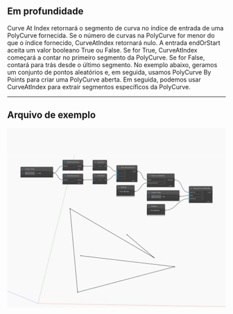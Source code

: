 ## Em profundidade
Curve At Index retornará o segmento de curva no índice de entrada de uma PolyCurve fornecida. Se o número de curvas na PolyCurve for menor do que o índice fornecido, CurveAtIndex retornará nulo. A entrada endOrStart aceita um valor booleano True ou False. Se for True, CurveAtIndex começará a contar no primeiro segmento da PolyCurve. Se for False, contará para trás desde o último segmento. No exemplo abaixo, geramos um conjunto de pontos aleatórios e, em seguida, usamos PolyCurve By Points para criar uma PolyCurve aberta. Em seguida, podemos usar CurveAtIndex para extrair segmentos específicos da PolyCurve.
___
## Arquivo de exemplo

![CurveAtIndex](./Autodesk.DesignScript.Geometry.PolyCurve.CurveAtIndex_img.jpg)

